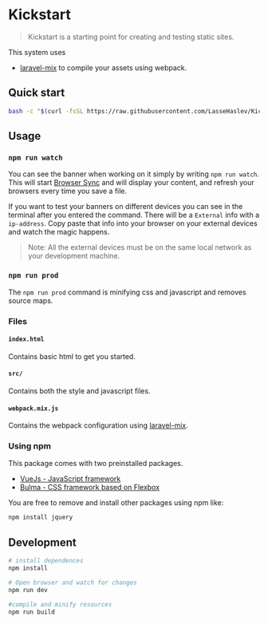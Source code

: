 # Kickstart
> Kickstart is a starting point for creating and testing static sites.

This system uses
- [laravel-mix](https://github.com/JeffreyWay/laravel-mix) to compile your assets using webpack.

## Quick start
``` bash
bash -c "$(curl -fsSL https://raw.githubusercontent.com/LasseHaslev/Kickstart/master/install.sh)"
```

## Usage

### `npm run watch`
You can see the banner when working on it simply by writing `npm run watch`.
This will start [Browser Sync](https://www.browsersync.io/) and will display your content, and refresh your browsers every time you save a file.

If you want to test your banners on different devices you can see in the terminal after you entered the command.
There will be a `External` info with a `ip-address`. 
Copy paste that info into your browser on your external devices and watch the magic happens.

> Note: All the external devices must be on the same local network as your development machine.

### `npm run prod`
The `npm run prod` command is minifying css and javascript and removes source maps.

### Files

#### `index.html`

Contains basic html to get you started.

#### `src/`

Contains both the style and javascript files.

#### `webpack.mix.js`

Contains the webpack configuration using [laravel-mix](https://github.com/JeffreyWay/laravel-mix).

### Using npm

This package comes with two preinstalled packages. 
- [VueJs - JavaScript framework](https://vuejs.org/)
- [Bulma - CSS framework based on Flexbox](https://bulma.io/)

You are free to remove and install other packages using npm like:
```bash
npm install jquery
```

## Development
``` bash
# install dependences
npm install

# Open browser and watch for changes
npm run dev

#compile and minify resources
npm run build
```
